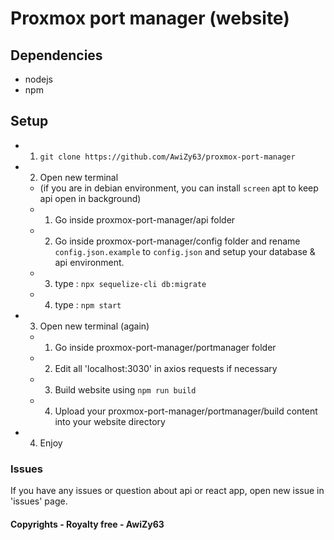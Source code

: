 # Proxmox port manager (website)

## Dependencies

- nodejs
- npm

## Setup

- 1. `git clone https://github.com/AwiZy63/proxmox-port-manager`

- 2. Open new terminal
  - (if you are in debian environment, you can install `screen` apt to keep api open in background)
  - 1. Go inside proxmox-port-manager/api folder
  - 2. Go inside proxmox-port-manager/config folder and rename `config.json.example` to `config.json` and setup your database & api environment.
  - 3. type : `npx sequelize-cli db:migrate`
  - 4. type : `npm start`

- 3. Open new terminal (again)
  - 1. Go inside proxmox-port-manager/portmanager folder
  - 2. Edit all 'localhost:3030' in axios requests if necessary
  - 3. Build website using `npm run build`
  - 4. Upload your proxmox-port-manager/portmanager/build content into your website directory
  
- 4. Enjoy

### Issues

If you have any issues or question about api or react app, open new issue in 'issues' page.

#### Copyrights - Royalty free - AwiZy63